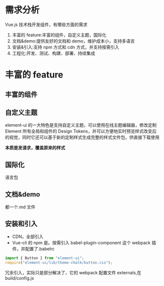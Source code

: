 # 需求分析

Vue.js 技术栈开发组件，有哪些方面的需求

1. 丰富的 feature:丰富的组件，自定义主题，国际化
2. 文档&demo:提供友好的文档和 demo，维护成本小，支持多语言
3. 安装&引入:支持 npm 方式和 cdn 方式，并支持按需引入
4. 工程化:开发、测试、构建、部署、持续集成

# 丰富的 feature

## 丰富的组件

## 自定义主题

element-ui 的一大特色是支持自定义主题，可以使用在线主题编辑器，修改定制 Element 所有全局和组件的 Design Tokens，并可以方便地实时预览样式改变后的视觉，同时它还可以基于新的定制样式生成完整的样式文件包，供直接下载使用

**本质是发请求，覆盖原来的样式**

## 国际化

语言包

## 文档&demo

都一个.md 文件

## 安装和引入

- CDN，全部引入
- Vue-cli 的 npm 是。按需引入 babel-plugin-component 这个 webpack 插件，并配置了.babelrc

```js
import { Button } from "element-ui";
require("element-ui/lib/theme-chalk/button.css");
```

冗余引入，实际只是部分解决了，它的 webpack 配置文件 externals,在 build/config.js
